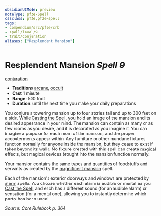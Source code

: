 ```yaml
---
obsidianUIMode: preview
noteType: pf2e-Spell
cssclass: pf2e,pf2e-spell
tags:
- compendium/src/pf2e/crb
- spell/level/9
- trait/conjuration
aliases: ["Resplendent Mansion"]
---
```

# Resplendent Mansion *Spell 9*   
[conjuration](rules/traits/conjuration.md "Conjuration School Trait")  

- **Traditions** [arcane](rules/traits/arcane.md "Arcane Tradition Trait"), [occult](rules/traits/occult.md "Occult Tradition Trait")
- **Cast** 1 minute 
- **Range**: 500 foot
- **Duration**: until the next time you make your daily preparations

You conjure a towering mansion up to four stories tall and up to 300 feet on a side. While [Casting the Spell](rules/actions/cast-a-spell.md), you hold an image of the mansion and its desired appearance in your mind. The mansion can contain as many or as few rooms as you desire, and it is decorated as you imagine it. You can imagine a purpose for each room of the mansion, and the proper accouterments appear within. Any furniture or other mundane fixtures function normally for anyone inside the mansion, but they cease to exist if taken beyond its walls. No fixture created with this spell can create [magical](rules/traits/magical.md "Magical Item Trait") effects, but magical devices brought into the mansion function normally.

Your mansion contains the same types and quantities of foodstuffs and servants as created by the [magnificent mansion](compendium/spells/magnificent-mansion.md) spell.

Each of the mansion's exterior doorways and windows are protected by [alarm](compendium/spells/alarm.md) spells. You choose whether each alarm is audible or mental as you [Cast the Spell](rules/actions/cast-a-spell.md), and each has a different sound (for an audible alarm) or sensation (for a mental one), allowing you to instantly determine which portal has been used.

*Source: Core Rulebook p. 364*
